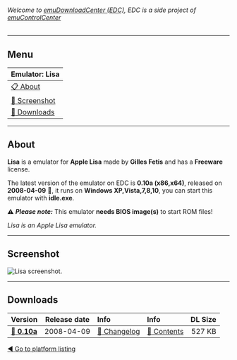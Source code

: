 ###### Welcome to [emuDownloadCenter (EDC)](https://github.com/PhoenixInteractiveNL/emuDownloadCenter/wiki/), EDC is a side project of [emuControlCenter](https://github.com/PhoenixInteractiveNL/emuControlCenter/wiki/)
***
## Menu
| **Emulator: Lisa** |
|:---------|
| [:clipboard: About](#about) |
| [:sunrise: Screenshot](#screenshot) |
| [:floppy_disk: Downloads](#downloads) |
***
## About
**Lisa** is a emulator for **Apple Lisa** made by **Gilles Fetis** and has a **Freeware** license.

The latest version of the emulator on EDC is **0.10a (x86,x64)**, released on **2008-04-09** :triangular_flag_on_post:, it runs on **Windows XP,Vista,7,8,10**, you can start this emulator with **idle.exe**.

:warning: _**Please note:**_ This emulator **needs BIOS image(s)** to start ROM files!

_Lisa is an Apple Lisa emulator._
***
## Screenshot
![](https://raw.githubusercontent.com/PhoenixInteractiveNL/emuDownloadCenter/master/hooks/lisa/screen.jpg "Lisa screenshot.")
***
## Downloads
| Version  | Release date  | Info       | Info       | DL Size    |
|:---------|:-------------:|:-----------|:-----------|-----------:|
| [:floppy_disk: **0.10a**](https://github.com/PhoenixInteractiveNL/edc-repo0004/raw/master/lisa/0.10a.7z) | 2008-04-09 | [:page_facing_up: Changelog](https://github.com/PhoenixInteractiveNL/edc-repo0004/blob/master/lisa/0.10a_changelog.txt) | [:mag_right: Contents](https://github.com/PhoenixInteractiveNL/edc-repo0004/blob/master/lisa/0.10a_contents.txt) | 527 KB |

[:arrow_backward: Go to platform listing](https://github.com/PhoenixInteractiveNL/emuDownloadCenter/wiki/EDC-Platform-List)
